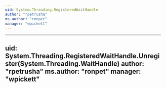 ```yaml
---
uid: System.Threading.RegisteredWaitHandle
author: "rpetrusha"
ms.author: "ronpet"
manager: "wpickett"
---
```


---
uid: System.Threading.RegisteredWaitHandle.Unregister(System.Threading.WaitHandle)
author: "rpetrusha"
ms.author: "ronpet"
manager: "wpickett"
---
